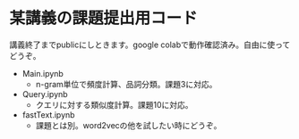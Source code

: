 # 某講義の課題提出用コード

講義終了までpublicにしときます。google colabで動作確認済み。自由に使ってどうぞ。

- Main.ipynb
  - n-gram単位で頻度計算、品詞分類。課題3に対応。
- Query.ipynb
  - クエリに対する類似度計算。課題10に対応。
- fastText.ipynb
  - 課題とは別。word2vecの他を試したい時にどうぞ。